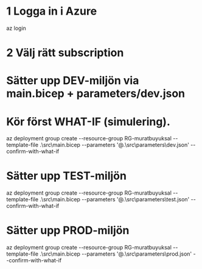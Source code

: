 # 1 Logga in i Azure
az login

# 2 Välj rätt subscription

# Sätter upp DEV-miljön via main.bicep + parameters/dev.json
# Kör först WHAT-IF (simulering).
az deployment group create --resource-group RG-muratbuyuksal --template-file .\src\main.bicep --parameters '@.\src\parameters\dev.json' --confirm-with-what-if

# Sätter upp TEST-miljön
az deployment group create --resource-group RG-muratbuyuksal --template-file .\src\main.bicep --parameters '@.\src\parameters\test.json' --confirm-with-what-if

# Sätter upp PROD-miljön
az deployment group create --resource-group RG-muratbuyuksal --template-file .\src\main.bicep --parameters '@.\src\parameters\prod.json' --confirm-with-what-if
